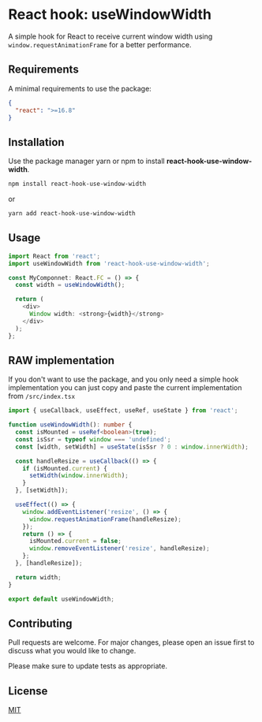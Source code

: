 # React hook: useWindowWidth

A simple hook for React to receive current window width using `window.requestAnimationFrame` for a better performance.

## Requirements
A minimal requirements to use the package:

```json
{
  "react": ">=16.8"
}
```

## Installation

Use the package manager yarn or npm to install **react-hook-use-window-width**.

```bash
npm install react-hook-use-window-width
```
or
```bash
yarn add react-hook-use-window-width
```

## Usage

```typescript jsx
import React from 'react';
import useWindowWidth from 'react-hook-use-window-width';

const MyComponnet: React.FC = () => {
  const width = useWindowWidth();

  return (
    <div>
      Window width: <strong>{width}</strong>
    </div>
  );
};
```

## RAW implementation
If you don't want to use the package, and you only need a simple hook implementation you can just copy and paste the current implementation from `/src/index.tsx`

```typescript jsx
import { useCallback, useEffect, useRef, useState } from 'react';

function useWindowWidth(): number {
  const isMounted = useRef<boolean>(true);
  const isSsr = typeof window === 'undefined';
  const [width, setWidth] = useState(isSsr ? 0 : window.innerWidth);

  const handleResize = useCallback(() => {
    if (isMounted.current) {
      setWidth(window.innerWidth);
    }
  }, [setWidth]);

  useEffect(() => {
    window.addEventListener('resize', () => {
      window.requestAnimationFrame(handleResize);
    });
    return () => {
      isMounted.current = false;
      window.removeEventListener('resize', handleResize);
    };
  }, [handleResize]);

  return width;
}

export default useWindowWidth;
```

## Contributing
Pull requests are welcome. For major changes, please open an issue first to discuss what you would like to change.

Please make sure to update tests as appropriate.

## License
[MIT](https://choosealicense.com/licenses/mit/)
